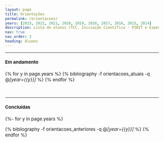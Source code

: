 ```yaml
---
layout: page
title: Orientações
permalink: /orientacoes/
years: [2023, 2022, 2021, 2020, 2019, 2018, 2017, 2016, 2015, 2014]
description: Lista de alunos (TCC, Iniciação Científica - PIBIT e Especialização) sob orientação do professor <mark>Mario Lemes</mark>.
nav: true
nav_order: 3
heading: Alunos
---
```

 <hr>

<span style="font-size:15px">

<h4>Em andamento</h4>

<div class="publications">

{% for y in page.years  %}
  {% bibliography -f orientacoes_atuais -q @*[year={{y}}]* %}
{% endfor %}

</div>

  <br>

 <hr>
<span style="font-size:15px">

<h4>Concluídas</h4>



<div class="publications">

{%- for y in page.years %}
  <!-- <h2 class="year">{{y}}</h2> -->
  {% bibliography -f orientacoes_anteriores -q @*[year={{y}}]* %}
{% endfor %}